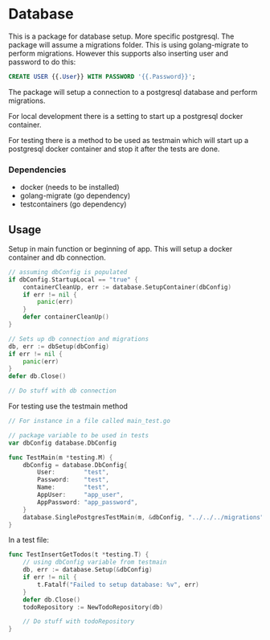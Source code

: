# Database

This is a package for database setup. More specific postgresql.
The package will assume a migrations folder. This is using golang-migrate to perform migrations. However this supports also inserting user and password to do this:
```sql
CREATE USER {{.User}} WITH PASSWORD '{{.Password}}';
```


The package will setup a connection to a postgresql database and perform migrations.


For local development there is a setting to start up a postgresql docker container.


For testing there is a method to be used as testmain which will start up a postgresql docker container and stop it after the tests are done.

### Dependencies
- docker (needs to be installed)
- golang-migrate (go dependency)
- testcontainers (go dependency)

## Usage
Setup in main function or beginning of app. This will setup a docker container and db connection.
```go
// assuming dbConfig is populated
if dbConfig.StartupLocal == "true" {
    containerCleanUp, err := database.SetupContainer(dbConfig)
    if err != nil {
        panic(err)
    }
    defer containerCleanUp()
}

// Sets up db connection and migrations
db, err := dbSetup(dbConfig) 
if err != nil {
    panic(err)
}
defer db.Close()

// Do stuff with db connection
```


For testing use the testmain method
```go
// For instance in a file called main_test.go

// package variable to be used in tests
var dbConfig database.DbConfig

func TestMain(m *testing.M) {
	dbConfig = database.DbConfig{
		User:        "test",
		Password:    "test",
		Name:        "test",
		AppUser:     "app_user",
		AppPassword: "app_password",
	}
	database.SinglePostgresTestMain(m, &dbConfig, "../../../migrations")
}
```

In a test file:
```go
func TestInsertGetTodos(t *testing.T) {
    // using dbConfig variable from testmain
	db, err := database.Setup(&dbConfig)
	if err != nil {
		t.Fatalf("Failed to setup database: %v", err)
	}
	defer db.Close()
	todoRepository := NewTodoRepository(db)

    // Do stuff with todoRepository
}
```
